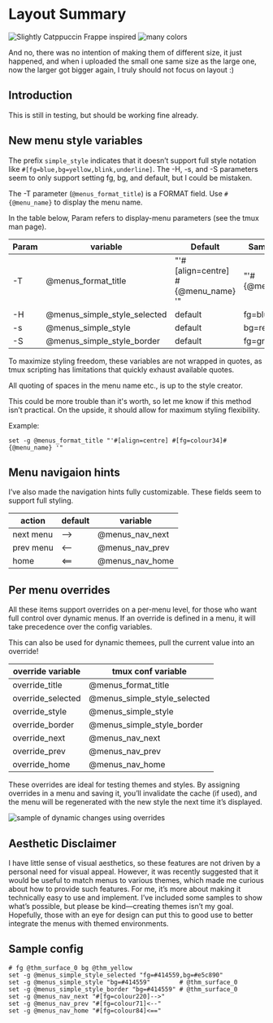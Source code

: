 # Layout Summary

![Slightly Catppuccin Frappe inspired](https://github.com/user-attachments/assets/44e653ba-71f6-4c70-8c76-474151c53cb4)
![many colors](https://github.com/user-attachments/assets/0ce11214-2df4-4af1-8576-6b3204b9ec51)

And no, there was no intention of making them of different size, it just happened,
and when i uploaded the small one same size as the large one, now the larger
got bigger again, I truly should not focus on layout :)

## Introduction

This is still in testing, but should be working fine already.

## New menu style variables

The prefix `simple_style` indicates that it doesn’t support full style notation like `#[fg=blue,bg=yellow,blink,underline]`.
The -H, -s, and -S parameters seem to only support setting fg, bg, and default, but I could be mistaken.

The -T parameter (`@menus_format_title`) is a FORMAT field. Use `#{@menu_name}` to display the menu name.

In the table below, Param refers to display-menu parameters (see the tmux man page).

Param |           variable           |               Default              |  Sample configs
------|------------------------------|------------------------------------|------------------
-T    | @menus_format_title          | "'#[align=centre] #{@menu_name} '" | "'#{@menu_name}'"
-H    | @menus_simple_style_selected | default                            | fg=blue,bg=yellow
-s    | @menus_simple_style          | default                            | bg=red
-S    | @menus_simple_style_border   | default                            | fg=green

To maximize styling freedom, these variables are not wrapped in quotes, as tmux scripting has limitations that quickly exhaust available quotes.

All quoting of spaces in the menu name etc., is up to the style creator.

This could be more trouble than it's worth, so let me know if this method isn’t practical. On the upside, it should allow for maximum styling flexibility.

Example:

```tmux
set -g @menus_format_title "'#[align=centre] #[fg=colour34]#{@menu_name} '"
```

## Menu navigaion hints

I’ve also made the navigation hints fully customizable. These fields seem to support full styling.

  action  |default|  variable
----------|-------|----------------
next menu |  -->  | @menus_nav_next
prev menu |  <--  | @menus_nav_prev
home      |  <==  | @menus_nav_home

## Per menu overrides

All these items support overrides on a per-menu level, for those who want full control over dynamic menus. 
If an override is defined in a menu, it will take precedence over the config variables.

This can also be used for dynamic themees, pull the current value into an override!

override variable | tmux conf variable
------------------|-------------------
override_title    | @menus_format_title
override_selected | @menus_simple_style_selected
override_style    | @menus_simple_style
override_border   | @menus_simple_style_border
override_next     | @menus_nav_next
override_prev     | @menus_nav_prev
override_home     | @menus_nav_home

These overrides are ideal for testing themes and styles. By assigning overrides in a menu and saving it, you’ll invalidate the cache (if used), and the menu will be regenerated with the new style the next time it’s displayed.

![sample of dynamic changes using overrides](https://github.com/user-attachments/assets/8fdafd7a-e344-450b-b2fc-ec33996ce2c2)

## Aesthetic Disclaimer

I have little sense of visual aesthetics, so these features are not driven by a personal need for visual appeal. However, it was recently suggested that it would be useful to match menus to various themes, which made me curious about how to provide such features.
For me, it’s more about making it technically easy to use and implement. I’ve included some samples to show what’s possible, but please be kind—creating themes isn’t my goal.
Hopefully, those with an eye for design can put this to good use to better integrate the menus with themed environments.

## Sample config

```tmux
# fg @thm_surface_0 bg @thm_yellow
set -g @menus_simple_style_selected "fg=#414559,bg=#e5c890"
set -g @menus_simple_style "bg=#414559"        # @thm_surface_0
set -g @menus_simple_style_border "bg=#414559" # @thm_surface_0
set -g @menus_nav_next "#[fg=colour220]-->"
set -g @menus_nav_prev "#[fg=colour71]<--"
set -g @menus_nav_home "#[fg=colour84]<=="
```
